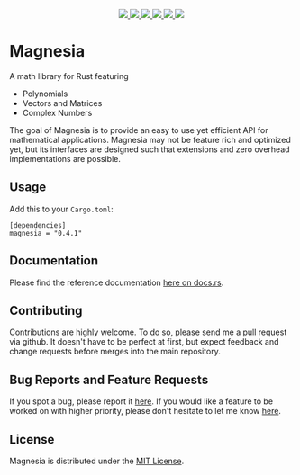 <p align="center">
  <a href="https://github.com/ralphtandetzky/magnesia/actions">
    <img src="https://img.shields.io/github/workflow/status/ralphtandetzky/magnesia/Cargo%20Build%20&%20Test?label=build%20%26%20test" />
  </a>
  <a href="https://docs.rs/magnesia/latest/magnesia/">
    <img src="https://img.shields.io/docsrs/magnesia" />
  </a>
  <a href="https://crates.io/crates/magnesia">
    <img src="https://img.shields.io/crates/d/magnesia" />
  </a>
  <a href="https://choosealicense.com/licenses/mit/">
    <img src="https://img.shields.io/crates/l/magnesia" />
  </a>
  <a href="https://crates.io/crates/magnesia">
    <img src="https://img.shields.io/crates/v/magnesia" />
  </a>
  <a href="https://github.com/ralphtandetzky/magnesia/graphs/contributors">
    <img src="https://img.shields.io/github/contributors/ralphtandetzky/magnesia" />
  </a>
</p>

# Magnesia

A math library for Rust featuring

* Polynomials
* Vectors and Matrices
* Complex Numbers

The goal of Magnesia is to provide an easy to use yet efficient API for mathematical applications. Magnesia may not be feature rich and optimized yet, but its interfaces are designed such that extensions and zero overhead implementations are possible.

## Usage

Add this to your `Cargo.toml`:
```text
[dependencies]
magnesia = "0.4.1"
```

## Documentation

Please find the reference documentation [here on docs.rs](https://docs.rs/magnesia/latest/magnesia/).

## Contributing

Contributions are highly welcome. To do so, please send me a pull request via github. It doesn't have to be perfect at first, but expect feedback and change requests before merges into the main repository.

## Bug Reports and Feature Requests

If you spot a bug, please report it [here](https://github.com/ralphtandetzky/magnesia/issues). If you would like a feature to be worked on with higher priority, please don't hesitate to let me know [here](https://github.com/ralphtandetzky/magnesia/issues).

## License

Magnesia is distributed under the [MIT License](LICENSE.md).
